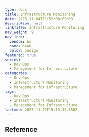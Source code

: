 ```yaml
---
type: docs
title: Infrastructure Monitoring
date: 2023-11-04T12:52:00+09:00
description: null
linkTitle: Infrastructure Monitoring
nav_weight: 9
nav_icon:
  vendor: bs
  name: book
  color: indigo
featured: true
series:
  - Dev Ops
  - Management for Infrastructure
categories:
  - Dev Ops
  - Infrastructure Monitoring
  - Management for Infrastructure
tags:
  - Dev Ops
  - Infrastructure Monitoring
  - Management for Infrastructure
lastmod: 2023-11-12T15:13:15.356Z
---
```


## Reference
